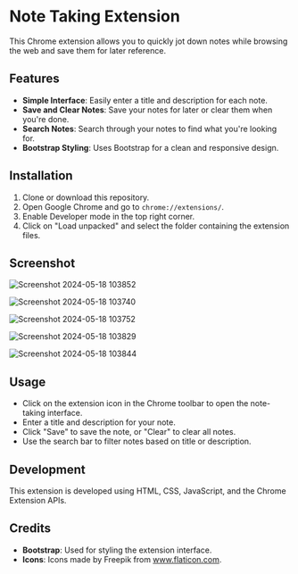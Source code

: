 # Note Taking Extension

This Chrome extension allows you to quickly jot down notes while browsing the web and save them for later reference.

## Features

- **Simple Interface**: Easily enter a title and description for each note.
- **Save and Clear Notes**: Save your notes for later or clear them when you're done.
- **Search Notes**: Search through your notes to find what you're looking for.
- **Bootstrap Styling**: Uses Bootstrap for a clean and responsive design.

## Installation

1. Clone or download this repository.
2. Open Google Chrome and go to `chrome://extensions/`.
3. Enable Developer mode in the top right corner.
4. Click on "Load unpacked" and select the folder containing the extension files.

## Screenshot
![Screenshot 2024-05-18 103852](https://github.com/rajanmandanka07/note-taking-extension/assets/119439834/9e8b5438-1c0b-451d-82bc-cc90300c8613)

![Screenshot 2024-05-18 103740](https://github.com/rajanmandanka07/note-taking-extension/assets/119439834/ed689e6d-43e2-4197-ad88-7021d0cdf43b)

![Screenshot 2024-05-18 103752](https://github.com/rajanmandanka07/note-taking-extension/assets/119439834/1f1d3aaf-68ca-4388-bde1-2bbbe50476ba)

![Screenshot 2024-05-18 103829](https://github.com/rajanmandanka07/note-taking-extension/assets/119439834/422a63fc-d9ef-4f4c-b629-cb95568cab53)

![Screenshot 2024-05-18 103844](https://github.com/rajanmandanka07/note-taking-extension/assets/119439834/de3936e7-3715-4f23-b5d8-4005124267ac)

## Usage

- Click on the extension icon in the Chrome toolbar to open the note-taking interface.
- Enter a title and description for your note.
- Click "Save" to save the note, or "Clear" to clear all notes.
- Use the search bar to filter notes based on title or description.

## Development

This extension is developed using HTML, CSS, JavaScript, and the Chrome Extension APIs.

## Credits

- **Bootstrap**: Used for styling the extension interface.
- **Icons**: Icons made by Freepik from www.flaticon.com.
